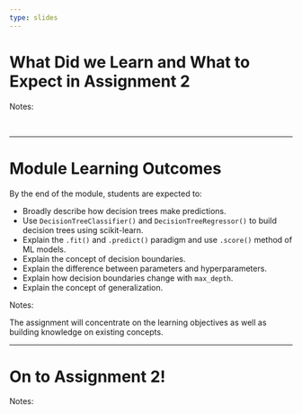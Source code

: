 ```yaml
---
type: slides
---
```


# What Did we Learn and What to Expect in Assignment 2

Notes:

<br>

---


# Module Learning Outcomes

By the end of the module, students are expected to:

- Broadly describe how decision trees make predictions.
- Use `DecisionTreeClassifier()` and `DecisionTreeRegressor()` to build decision trees using scikit-learn.
- Explain the `.fit()` and `.predict()` paradigm and use `.score()` method of ML models.
- Explain the concept of decision boundaries.
- Explain the difference between parameters and hyperparameters.
- Explain how decision boundaries change with `max_depth`.
- Explain the concept of generalization.

Notes: 

The assignment will concentrate on the learning objectives as well as building knowledge on existing concepts. 

---

# On to Assignment 2!

Notes: 

<br>

